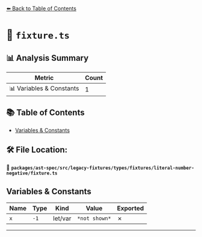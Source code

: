 [⬅️ Back to Table of Contents](../../../../../../../index.md)

# 📄 `fixture.ts`

## 📊 Analysis Summary

| Metric | Count |
|--------|-------|
| 📊 Variables & Constants | 1 |

## 📚 Table of Contents

- [Variables & Constants](#variables-constants)

## 🛠️ File Location:
📂 **`packages/ast-spec/src/legacy-fixtures/types/fixtures/literal-number-negative/fixture.ts`**

## Variables & Constants

| Name | Type | Kind | Value | Exported |
|------|------|------|-------|----------|
| `x` | `-1` | let/var | `*not shown*` | ✗ |


---